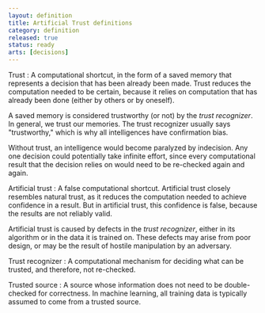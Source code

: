 ```yaml
---
layout: definition
title: Artificial Trust definitions
category: definition
released: true
status: ready
arts: [decisions]
---
```

<style>
dt { 
  font-family: Lato;
  font-size: 120%;
}
dd { padding-left: 1em }
</style>

Trust
: A computational shortcut, in the form of a saved memory that
  represents a decision that has been already been made. Trust reduces
  the computation needed to be certain, because it relies on computation
  that has already been done (either by others or by oneself).

  A saved memory is considered trustworthy (or not) by the *trust
  recognizer*.  In general, we trust our memories. The trust recognizer
  usually says "trustworthy," which is why all intelligences have
  confirmation bias.

  Without trust, an intelligence would become paralyzed by indecision.
  Any one decision could potentially take infinite effort, since every
  computational result that the decision relies on would need to be
  re-checked again and again.

Artificial trust
: A false computational shortcut. Artificial trust closely resembles
  natural trust, as it reduces the computation needed to achieve
  confidence in a result. But in artificial trust, this confidence is
  false, because the results are not reliably valid.

  Artificial trust is caused by defects in the *trust recognizer*,
  either in its algorithm or in the data it is trained on.  These
  defects may arise from poor design, or may be the result of hostile
  manipulation by an adversary.

Trust recognizer
: A computational mechanism for deciding what can be trusted, and
  therefore, not re-checked.

Trusted source
: A source whose information does not need to be double-checked for correctness.
  In machine learning, all training data is typically assumed to come from a trusted source.

